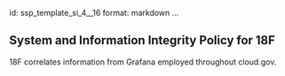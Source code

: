 id: ssp_template_si_4__16
format: markdown
...
## System and Information Integrity Policy for 18F

18F correlates information from Grafana employed throughout cloud.gov.
